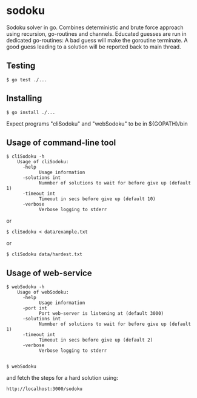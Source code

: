 # sodoku
Sodoku solver in go. Combines deterministic and brute force approach using recursion, go-routines and channels.
Educated guesses are run in dedicated go-routines: A bad guess will make the goroutine terminate. A good guess leading to a solution will be reported back to main thread.

## Testing

    $ go test ./...

## Installing

    $ go install ./...
    
Expect programs "cliSodoku" and "webSodoku" to be in ${GOPATH}/bin    
    
## Usage of command-line tool

    $ cliSodoku -h
    	Usage of cliSodoku:
		  -help
		    	Usage information
		  -solutions int
		    	Nummber of solutions to wait for before give up (default 1)
		  -timeout int
		    	Timeout in secs before give up (default 10)
		  -verbose
		    	Verbose logging to stderr


or

    $ cliSodoku < data/example.txt

or    

    $ cliSodoku data/hardest.txt
    

## Usage of web-service

    $ webSodoku -h
	    Usage of webSodoku:
		  -help
		    	Usage information
		  -port int
		    	Port web-server is listening at (default 3000)
		  -solutions int
		    	Nummber of solutions to wait for before give up (default 1)
		  -timeout int
		    	Timeout in secs before give up (default 2)
		  -verbose
		    	Verbose logging to stderr


    $ webSodoku

and fetch the steps for a hard solution using:    

    http://localhost:3000/sodoku
